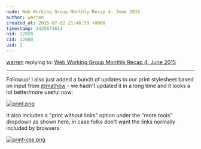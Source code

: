 ```yaml
---
node: Web Working Group Monthly Recap 4: June 2015
author: warren
created_at: 2015-07-02 21:46:53 +0000
timestamp: 1435873613
nid: 12028
cid: 12088
uid: 1
---
```




[warren](../profile/warren) replying to: [Web Working Group Monthly Recap 4: June 2015](../notes/warren/07-02-2015/web-working-group-monthly-recap-4-june-2015)

----
Followup! I also just added a bunch of updates to our print stylesheet based on input from [@mathew](/profile/mathew) - we hadn't updated it in a long time and it looks a lot better/more useful now: 

[![print.png](https://i.publiclab.org/system/images/photos/000/010/522/large/print.png)](https://i.publiclab.org/system/images/photos/000/010/522/original/print.png)

It also includes a "print without links" option under the "more tools" dropdown as shown here, in case folks don't want the links normally included by browsers: 

[![print-css.png](https://i.publiclab.org/system/images/photos/000/010/521/large/print-css.png)](https://i.publiclab.org/system/images/photos/000/010/521/original/print-css.png)